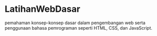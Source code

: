 # LatihanWebDasar
 pemahaman konsep-konsep dasar dalam pengembangan web serta penggunaan bahasa pemrograman seperti HTML, CSS, dan JavaScript. 
